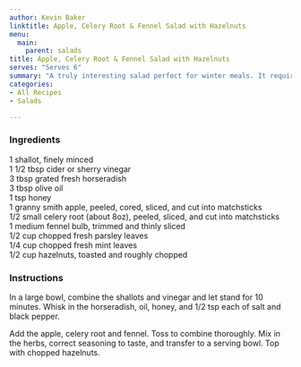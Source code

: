 ```yaml
---
author: Kevin Baker
linktitle: Apple, Celery Root & Fennel Salad with Hazelnuts
menu:
  main:
    parent: salads
title: Apple, Celery Root & Fennel Salad with Hazelnuts
serves: "Serves 6"
summary: "A truly interesting salad perfect for winter meals. It requires a few less-common ingredients that are worth getting to know."
categories:
- All Recipes
- Salads

---
```

### Ingredients

<div class="ingredient-list">

1 shallot, finely minced  
1 1/2 tbsp cider or sherry vinegar   
3 tbsp grated fresh horseradish   
3 tbsp olive oil   
1 tsp honey  
1 granny smith apple, peeled, cored, sliced, and cut into matchsticks  
1/2 small celery root (about 8oz), peeled, sliced, and cut into matchsticks  
1 medium fennel bulb, trimmed and thinly sliced  
1/2 cup chopped fresh parsley leaves  
1/4 cup chopped fresh mint leaves  
1/2 cup hazelnuts, toasted and roughly chopped   

</div>

### Instructions
In a large bowl, combine the shallots and vinegar and let stand for 10 minutes.  Whisk in the horseradish, oil, honey, and 1/2 tsp each of salt and black pepper.

Add the apple, celery root and fennel.  Toss to combine thoroughly. Mix in the herbs, correct seasoning to taste, and transfer to a serving bowl. Top with chopped hazelnuts.